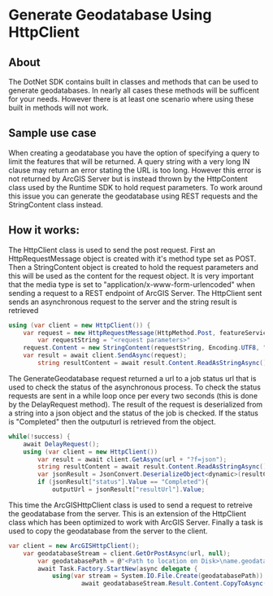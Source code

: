 # Generate Geodatabase Using HttpClient

## About
The DotNet SDK contains built in classes and methods that can be used to generate geodatabases. In nearly all cases these methods will be sufficent for your needs. However there is at least one scenario where using these built in methods will not work.

## Sample use case
When creating a geodatabase you have the option of specifying a query to limit the features that will be returned. A query string with a very long IN clause may return an error stating the URL is too long. However this error is not returned by ArcGIS Server but is instead thrown by the HttpContent class used by the Runtime SDK to hold request parameters. To work around this issue you can generate the geodatabase using REST requests and the StringContent class instead.

## How it works:
The HttpClient class is used to send the post request. First an HttpRequestMessage object is created with it's method type set as POST. Then a StringContent object is created to hold the request parameters and this will be used as the content for the request object. It is very important that the media type is set to "application/x-www-form-urlencoded" when sending a request to a REST endpoint of ArcGIS Server. The HttpClient sent sends an asynchronous request to the server and the string result is retrieved
```csharp
using (var client = new HttpClient()) {
	var request = new HttpRequestMessage(HttpMethod.Post, featureServiceURL + "/createReplica");
        var requestString = "<request parameters>"
	request.Content = new StringContent(requestString, Encoding.UTF8, "application/x-www-form-urlencoded");
	var result = await client.SendAsync(request);
        string resultContent = await result.Content.ReadAsStringAsync();
```
The GenerateGeodatabase request returned a url to a job status url that is used to check the status of the asynchronous process. To check the status requests are sent in a while loop once per every two seconds (this is done by the DelayRequest method). The result of the request is deserialized from a string into a json object and the status of the job is checked. If the status is "Completed" then the outputurl is retrieved from the object.
```csharp
while(!success) {
	await DelayRequest();
	using (var client = new HttpClient())
		var result = await client.GetAsync(url + "?f=json");
		string resultContent = await result.Content.ReadAsStringAsync();
		var jsonResult = JsonConvert.DeserializeObject<dynamic>(resultContent);
		if (jsonResult["status"].Value == "Completed"){
			outputUrl = jsonResult["resultUrl"].Value;
```
This time the ArcGISHttpClient class is used to send a request to retreive the geodatabase from the server. This is an extension of the HttpClient class which has been optimized to work with ArcGIS Server. Finally a task is used to copy the geodatabase from the server to the client.
```csharp
var client = new ArcGISHttpClient();
	var geodatabaseStream = client.GetOrPostAsync(url, null);
        var geodatabasePath = @"<Path to location on Disk>\name.geodatabase";
        await Task.Factory.StartNew(async delegate {
        	using(var stream = System.IO.File.Create(geodatabasePath)) {
                    await geodatabaseStream.Result.Content.CopyToAsync(stream);
```


